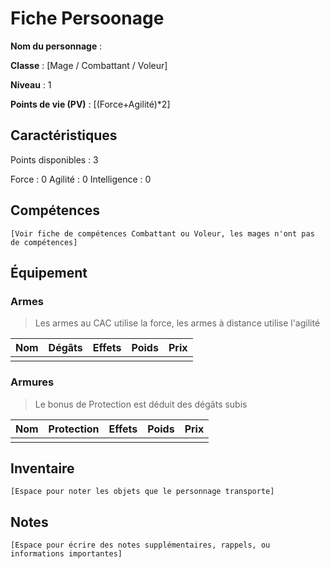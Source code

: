 # Fiche Persoonage

**Nom du personnage** : 

**Classe** : [Mage / Combattant / Voleur]

**Niveau** : 1

**Points de vie (PV)** : [(Force+Agilité)*2]

## Caractéristiques

Points disponibles : 3

Force : 0
Agilité : 0
Intelligence : 0

## Compétences

    [Voir fiche de compétences Combattant ou Voleur, les mages n'ont pas de compétences]

## Équipement

### Armes
> Les armes au CAC utilise la force, les armes à distance utilise l'agilité

| Nom | Dégâts | Effets | Poids | Prix |
| --- | ------ | ------ | ----- | ---- |
|     |        |        |       |      |

### Armures
> Le bonus de Protection est déduit des dégâts subis

| Nom | Protection | Effets | Poids | Prix |
| --- | ---------- | ------ | ----- | ---- |
|     |            |        |       |      |

## Inventaire

    [Espace pour noter les objets que le personnage transporte]

## Notes

    [Espace pour écrire des notes supplémentaires, rappels, ou informations importantes]